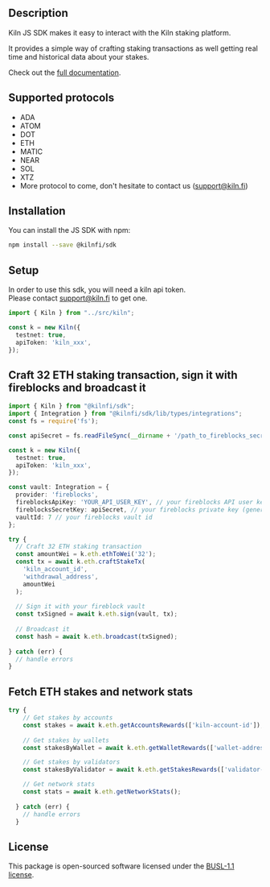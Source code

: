 ## Description

Kiln JS SDK makes it easy to interact with the Kiln staking platform.

It provides a simple way of crafting staking transactions as well getting real time and historical data about your stakes.

Check out the [full documentation](https://docs.kiln.fi/v1/connect/overview).

## Supported protocols
- ADA
- ATOM
- DOT
- ETH
- MATIC
- NEAR
- SOL
- XTZ
- More protocol to come, don't hesitate to contact us (support@kiln.fi)

## Installation

You can install the JS SDK with npm:

```sh
npm install --save @kilnfi/sdk
```

## Setup
In order to use this sdk, you will need a kiln api token.  
Please contact support@kiln.fi to get one.

```typescript
import { Kiln } from "../src/kiln";

const k = new Kiln({
  testnet: true,
  apiToken: 'kiln_xxx',
});
```

## Craft 32 ETH staking transaction, sign it with fireblocks and broadcast it
```typescript
import { Kiln } from "@kilnfi/sdk";
import { Integration } from "@kilnfi/sdk/lib/types/integrations";
const fs = require('fs');

const apiSecret = fs.readFileSync(__dirname + '/path_to_fireblocks_secret', 'utf8');

const k = new Kiln({
  testnet: true,
  apiToken: 'kiln_xxx',
});

const vault: Integration = {
  provider: 'fireblocks',
  fireblocksApiKey: 'YOUR_API_USER_KEY', // your fireblocks API user key
  fireblocksSecretKey: apiSecret, // your fireblocks private key (generated with your CSR file and your API user)
  vaultId: 7 // your fireblocks vault id
};

try {
  // Craft 32 ETH staking transaction
  const amountWei = k.eth.ethToWei('32');
  const tx = await k.eth.craftStakeTx(
    'kiln_account_id',
    'withdrawal_address',
    amountWei
  );
  
  // Sign it with your fireblock vault
  const txSigned = await k.eth.sign(vault, tx);
  
  // Broadcast it
  const hash = await k.eth.broadcast(txSigned);
  
} catch (err) {
  // handle errors
}
```

## Fetch ETH stakes and network stats
```typescript
try {
    // Get stakes by accounts
    const stakes = await k.eth.getAccountsRewards(['kiln-account-id']);
    
    // Get stakes by wallets
    const stakesByWallet = await k.eth.getWalletRewards(['wallet-address']);

    // Get stakes by validators
    const stakesByValidator = await k.eth.getStakesRewards(['validator-address']);

    // Get network stats
    const stats = await k.eth.getNetworkStats();
    
  } catch (err) {
    // handle errors
  }
```

## License
This package is open-sourced software licensed under the [BUSL-1.1 license](https://github.com/kilnfi/sdk-js/blob/main/LICENSE).

